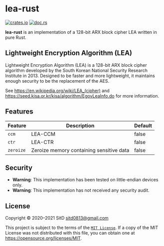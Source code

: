 # **lea-rust**

[![crates.io](https://img.shields.io/crates/v/lea.svg)](https://crates.io/crates/lea)
[![doc.rs](https://docs.rs/lea/badge.svg)](https://docs.rs/lea)

**lea-rust** is an implementation of a 128-bit ARX block cipher LEA written in pure Rust.

## Lightweight Encryption Algorithm (LEA)

Lightweight Encryption Algorithm (LEA) is a 128-bit ARX block cipher algorithm developed by the South Korean National Security Research Institute in 2013. Designed to be faster and more lightweight, it maintains enough security to be the replacement of the AES.

See <https://en.wikipedia.org/wiki/LEA_(cipher)> and <https://seed.kisa.or.kr/kisa/algorithm/EgovLeaInfo.do> for more information.

## Features

| Feature   | Description                              | Default |
| --------- | ---------------------------------------- | ------- |
| `ccm`     | LEA-CCM                                  | false   |
| `ctr`     | LEA-CTR                                  | false   |
| `zeroize` | Zeroize memory containing sensitive data | false   |

## Security

- **Warning**: This implementation has been tested on little-endian devices only.
- **Warning**: This implementation has not received any security audit.

## License

Copyright © 2020–2021 SitD <sitd0813@gmail.com>

This project is subject to the terms of the [`MIT License`](./LICENSE.txt).
If a copy of the MIT License was not distributed with this file, you can obtain one at <https://opensource.org/licenses/MIT>.
